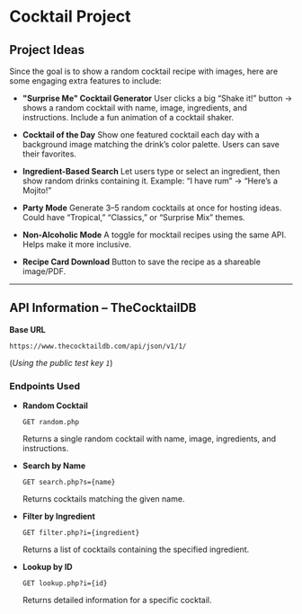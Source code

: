 # Cocktail Project

## Project Ideas

Since the goal is to show a random cocktail recipe with images, here are some engaging extra features to include:

* **"Surprise Me" Cocktail Generator**
  User clicks a big “Shake it!” button → shows a random cocktail with name, image, ingredients, and instructions.
  Include a fun animation of a cocktail shaker.

* **Cocktail of the Day**
  Show one featured cocktail each day with a background image matching the drink’s color palette.
  Users can save their favorites.

* **Ingredient-Based Search**
  Let users type or select an ingredient, then show random drinks containing it.
  Example: “I have rum” → “Here’s a Mojito!”

* **Party Mode**
  Generate 3–5 random cocktails at once for hosting ideas.
  Could have “Tropical,” “Classics,” or “Surprise Mix” themes.

* **Non-Alcoholic Mode**
  A toggle for mocktail recipes using the same API.
  Helps make it more inclusive.

* **Recipe Card Download**
  Button to save the recipe as a shareable image/PDF.

---

## API Information – TheCocktailDB

**Base URL**

```
https://www.thecocktaildb.com/api/json/v1/1/
```

(*Using the public test key `1`*)

### Endpoints Used

* **Random Cocktail**

  ```
  GET random.php
  ```

  Returns a single random cocktail with name, image, ingredients, and instructions.

* **Search by Name**

  ```
  GET search.php?s={name}
  ```

  Returns cocktails matching the given name.

* **Filter by Ingredient**

  ```
  GET filter.php?i={ingredient}
  ```

  Returns a list of cocktails containing the specified ingredient.

* **Lookup by ID**

  ```
  GET lookup.php?i={id}
  ```

  Returns detailed information for a specific cocktail.